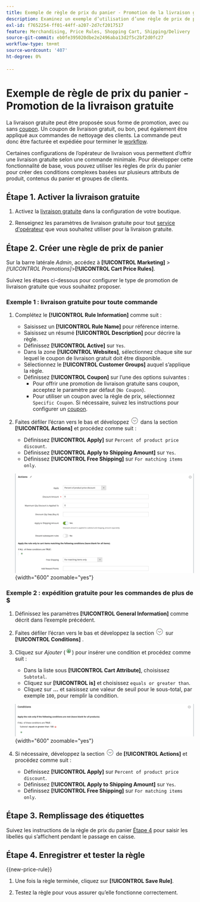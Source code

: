 ```yaml
---
title: Exemple de règle de prix du panier - Promotion de la livraison gratuite
description: Examinez un exemple d’utilisation d’une règle de prix de panier pour offrir la livraison gratuite.
exl-id: f7652254-ff01-44ff-a207-2d7cf2017517
feature: Merchandising, Price Rules, Shopping Cart, Shipping/Delivery
source-git-commit: eb0fe395020dbe2e2496aba13d2f5c2bf2d0fc27
workflow-type: tm+mt
source-wordcount: '407'
ht-degree: 0%

---
```


# Exemple de règle de prix du panier - Promotion de la livraison gratuite

La livraison gratuite peut être proposée sous forme de promotion, avec ou sans [coupon](price-rules-cart-coupon.md). Un coupon de livraison gratuit, ou bon, peut également être appliqué aux commandes de nettoyage des clients. La commande peut donc être facturée et expédiée pour terminer le [workflow](../stores-purchase/order-processing.md#order-workflow-and-processing).

Certaines configurations de l’opérateur de livraison vous permettent d’offrir une livraison gratuite selon une commande minimale. Pour développer cette fonctionnalité de base, vous pouvez utiliser les règles de prix du panier pour créer des conditions complexes basées sur plusieurs attributs de produit, contenus du panier et groupes de clients.

## Étape 1. Activer la livraison gratuite

1. Activez la [livraison gratuite](../stores-purchase/shipping-free.md) dans la configuration de votre boutique.

1. Renseignez les paramètres de livraison gratuite pour tout [service d&#39;opérateur](../stores-purchase/carriers.md) que vous souhaitez utiliser pour la livraison gratuite.

## Étape 2. Créer une règle de prix de panier

Sur la barre latérale _Admin_, accédez à **[!UICONTROL Marketing]** > _[!UICONTROL Promotions]_>**[!UICONTROL Cart Price Rules]**.

Suivez les étapes ci-dessous pour configurer le type de promotion de livraison gratuite que vous souhaitez proposer.

### Exemple 1 : livraison gratuite pour toute commande

1. Complétez le **[!UICONTROL Rule Information]** comme suit :

   - Saisissez un **[!UICONTROL Rule Name]** pour référence interne.
   - Saisissez un résumé **[!UICONTROL Description]** pour décrire la règle.
   - Définissez **[!UICONTROL Active]** sur `Yes`.
   - Dans la zone **[!UICONTROL Websites]**, sélectionnez chaque site sur lequel le coupon de livraison gratuit doit être disponible.
   - Sélectionnez le **[!UICONTROL Customer Groups]** auquel s’applique la règle.
   - Définissez **[!UICONTROL Coupon]** sur l’une des options suivantes :
      - Pour offrir une promotion de livraison gratuite sans coupon, acceptez le paramètre par défaut (`No Coupon`).
      - Pour utiliser un coupon avec la règle de prix, sélectionnez `Specific Coupon`. Si nécessaire, suivez les instructions pour configurer un [coupon](price-rules-cart-coupon.md).

1. Faites défiler l’écran vers le bas et développez ![Sélecteur d’extension](../assets/icon-display-expand.png) dans la section **[!UICONTROL Actions]** et procédez comme suit :

   - Définissez **[!UICONTROL Apply]** sur `Percent of product price discount`.
   - Définissez **[!UICONTROL Apply to Shipping Amount]** sur `Yes`.
   - Définissez **[!UICONTROL Free Shipping]** sur `For matching items only`.

   ![Règle de prix du panier - actions d’expédition gratuites](./assets/free-shipping-actions.png){width="600" zoomable="yes"}

### Exemple 2 : expédition gratuite pour les commandes de plus de $

1. Définissez les paramètres **[!UICONTROL General Information]** comme décrit dans l’exemple précédent.

1. Faites défiler l’écran vers le bas et développez la section ![Sélecteur d’extension](../assets/icon-display-expand.png) sur **[!UICONTROL Conditions]** .

1. Cliquez sur _Ajouter_ (![Ajouter une icône](../assets/icon-add-green-circle.png)) pour insérer une condition et procédez comme suit :

   - Dans la liste sous **[!UICONTROL Cart Attribute]**, choisissez `Subtotal`.
   - Cliquez sur **[!UICONTROL is]** et choisissez `equals or greater than`.
   - Cliquez sur **...** et saisissez une valeur de seuil pour le sous-total, par exemple `100`, pour remplir la condition.

   ![Règle de prix du panier - condition](./assets/free-shipping-condition1.png){width="600" zoomable="yes"}

1. Si nécessaire, développez la section ![Sélecteur d’extension](../assets/icon-display-expand.png) de **[!UICONTROL Actions]** et procédez comme suit :

   - Définissez **[!UICONTROL Apply]** sur `Percent of product price discount`.
   - Définissez **[!UICONTROL Apply to Shipping Amount]** sur `Yes`.
   - Définissez **[!UICONTROL Free Shipping]** sur `For matching items only`.

## Étape 3. Remplissage des étiquettes

Suivez les instructions de la règle de prix du panier [Étape 4](price-rules-cart.md) pour saisir les libellés qui s’affichent pendant le passage en caisse.

## Étape 4. Enregistrer et tester la règle

{{new-price-rule}}

1. Une fois la règle terminée, cliquez sur **[!UICONTROL Save Rule]**.

1. Testez la règle pour vous assurer qu’elle fonctionne correctement.
